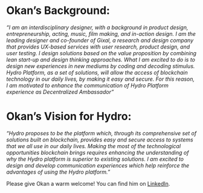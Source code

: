 # Okan’s Background:

*“I am an interdisciplinary designer, with a background in product design, entrepreneurship, acting, music, film making, and in-action design. I am the leading designer and co-founder of Gixal, a research and design company that provides UX-based services with user research, product design, and user testing. I design solutions based on the value proposition by combining lean start-up and design thinking approaches. What I am excited to do is to design new experiences in new mediums by coding and decoding stimulus. Hydro Platform, as a set of solutions, will allow the access of blockchain technology in our daily lives, by making it easy and secure. For this reason, I am motivated to enhance the communication of Hydro Platform experience as Decentralized Ambassador”*

# Okan’s Vision for Hydro:

*“Hydro proposes to be the platform which, through its comprehensive set of solutions built on blockchain, provides easy and secure access to systems that we all use in our daily lives. Making the most of the technological opportunities blockchain brings requires enhancing the understanding of why the Hydro platform is superior to existing solutions. I am excited to design and develop communication experiences which help reinforce the advantages of using the Hydro platform.”*

Please give Okan a warm welcome! You can find him on [LinkedIn](https://www.linkedin.com/in/okanhalis/).
